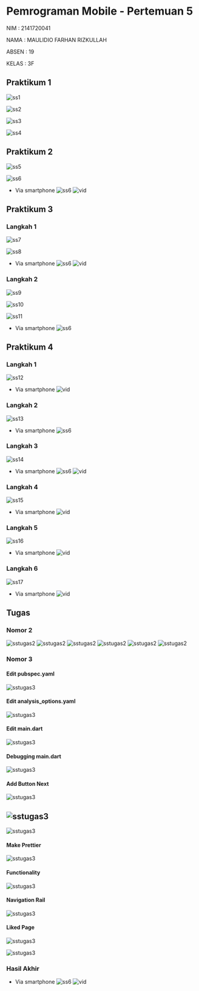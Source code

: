 # Pemrograman Mobile - Pertemuan 5

NIM : 2141720041

NAMA : MAULIDIO FARHAN RIZKULLAH

ABSEN : 19

KELAS : 3F

## Praktikum 1
![ss1](hello_world/images/p1l1.png)

![ss2](hello_world/images/p1l2.png)

![ss3](hello_world/images/p1l3.png)

![ss4](hello_world/images/p1l4.png)

## Praktikum 2
![ss5](hello_world/images/p2l11.png)

![ss6](hello_world/images/p2l12.png)
- Via smartphone
![ss6](hello_world/images/p2l12hp.jpg)
![vid](hello_world/gif/p2.gif)

## Praktikum 3
### Langkah 1
![ss7](hello_world/images/p3l1.png)

![ss8](hello_world/images/p3l1debug.png)
- Via smartphone
![ss6](hello_world/images/p3l1hp.jpg)
![vid](hello_world/gif/p3l1.gif)

### Langkah 2
![ss9](hello_world/images/p3l2.png)

![ss10](hello_world/images/p3l2logo.png)

![ss11](hello_world/images/p3l2hasil.png)
- Via smartphone
![ss6](hello_world/images/p3l2hp.jpg)


## Praktikum 4
### Langkah 1
![ss12](hello_world/images/p4l1.png)
- Via smartphone
![vid](hello_world/gif/p4l1.gif)

### Langkah 2
![ss13](hello_world/images/p4l2.png)

- Via smartphone
![ss6](hello_world/images/p4l2hp.jpg)

### Langkah 3
![ss14](hello_world/images/p4l3.png)

- Via smartphone
![ss6](hello_world/images/p4l3hp.jpg)
![vid](hello_world/gif/p3l3.gif)

### Langkah 4
![ss15](hello_world/images/p4l4.png)
- Via smartphone
![vid](hello_world/gif/p4l4.gif)

### Langkah 5
![ss16](hello_world/images/p4l5.png)
- Via smartphone
![vid](hello_world/gif/p4l5.gif)

### Langkah 6
![ss17](hello_world/images/p4l6.png)
- Via smartphone
![vid](hello_world/gif/p4l6.gif)

## Tugas

### Nomor 2
![sstugas2](hello_world/images/t1.png)
![sstugas2](hello_world/images/t2.png)
![sstugas2](hello_world/images/t3.png)
![sstugas2](hello_world/images/t4.png)
![sstugas2](hello_world/images/t5.png)
![sstugas2](hello_world/images/t6.png)

### Nomor 3

#### Edit pubspec.yaml
![sstugas3](tugas_codelab/images/1.png)

#### Edit analysis_options.yaml
![sstugas3](tugas_codelab/images/2.png)

#### Edit main.dart
![sstugas3](tugas_codelab/images/3.png)

#### Debugging main.dart
![sstugas3](tugas_codelab/images/4.png)

#### Add Button Next
![sstugas3](tugas_codelab/images/5.png)

![sstugas3](tugas_codelab/images/6.png)
- 
![sstugas3](tugas_codelab/images/getNext().png)

#### Make Prettier
![sstugas3](tugas_codelab/images/make_prettier.png)

#### Functionality
![sstugas3](tugas_codelab/images/functionality.png)

#### Navigation Rail
![sstugas3](tugas_codelab/images/nav_rail.png)

#### Liked Page
![sstugas3](tugas_codelab/images/liked_page.png)

![sstugas3](tugas_codelab/images/liked_page2.png)

### Hasil Akhir
- Via smartphone
![ss6](hello_world/images/tugas.jpg)
![vid](hello_world/gif/tugas.gif)
